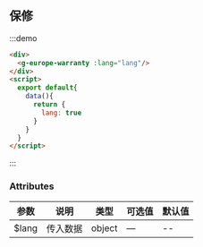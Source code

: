 ## 保修

:::demo
```html
<div>
  <g-europe-warranty :lang="lang"/>
</div>
<script>
  export default{
    data(){
      return {
        lang: true
      }
    }
  }
</script>

```
:::

### Attributes
| 参数      | 说明          | 类型      | 可选值                           | 默认值  |
|---------- |-------------- |---------- |--------------------------------  |-------- |
| $lang     | 传入数据          | object | — | -- |